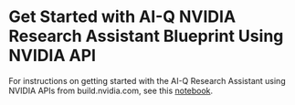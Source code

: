 # Get Started with AI-Q NVIDIA Research Assistant Blueprint Using NVIDIA API

For instructions on getting started with the AI-Q Research Assistant using NVIDIA APIs from build.nvidia.com, see this [notebook](/notebooks/get_started_nvidia_api.ipynb).